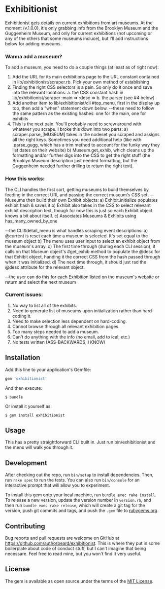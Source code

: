 # Exhibitionist

Exhibitionist gets details on current exhibitions from art museums. At the moment (v.1.0.0), it's only grabbing info from the Brooklyn Museum and the Guggenheim Museum, and only for current exhibitions (not upcoming or any of the others that some museums incluce), but I'll add instructions below for adding museums. 

### Wanna add a museum?

To add a museum, you need to do a couple things (at least as of right now): 
  1) Add the URL for its main exhibitions page to the URL constant contained in lib/exhibitionist/scraper.rb. Pick your own method of establishing 
  2) Finding the right CSS selectors is a pain. So only do it once and save into the relevant locations:
    a. the CSS constant hash in lib/exhibitionist/scraper
      :main =>
      :desc =>
    b. the parser (see #4 below)
  3) Add another item to lib/exhibitionist/cli #top_menu, first in the display up top, then add a "when"
  statement down below. 
    --these need to follow the same pattern as the existing hashes: one for the main, one for exhibits
  4) This is the next pain. You'll probably need to screw around with whatever you scrape. I broke this down into two parts: 
    a) scraper.parse_[MUSEUM] takes in the nodeset you scraped and assigns all the right keys. Sometimes you need additional help (like with .parse_gugg, which has a trim method to account for the funky way they list dates on their website)
    b) Museum.get_exhib, which cleans up the formatting and/or further digs into the CSS to get the right stuff (the Brooklyn Museum description just needed formatting, but the Guggenheim needed further drilling to return the right text). 

### How this works: 

The CLI handles the first sort, getting museums to build themselves by feeding in the correct URL and passing the correct museum's CSS set. 
--Museums then build their own Exhibit objects:
  a) Exhibit.initialize populates exhibit hash & saves it
  b) Exhibit also takes in the CSS to select relevant exhibit description text, though for now this is just so each Exhibit object knows a bit about itself. 
  c) Associates Museums & Exhibits using has_many_owned_by_one

--the CLI#detail_menu is what handles scraping event descriptions:
  a) @current is reset each time a museum is selected. It's set equal to the museum object
  b) The menu uses user input to select an exhibit object from the museum's array. 
  c) The first time through (during each CLI session), it calls on that Museum object's #get_exhib method to populate the @desc for that Exhibit object, handing it the correct CSS from the hash passed through when it was initialized. 
  d) The next time through, it should just rad the @desc attribute for the relevant object. 

--the user can do this for each Exhibition listed on the museum's website or return and select the next museum

### Current issues: 

1) No way to list all of the exhibits. 
2) Need to generate list of museums upon initialization rather than hard-coding it. 
3) Need to make selection less dependent on hard-coding.
4) Cannot browse through all relevant exhibition pages. 
5) Too many steps needed to add a museum. 
6) Can't do anything with the info (no email, add to ical, etc.)
7) No tests written (ASS-BACKWARDS, I KNOW)




## Installation

Add this line to your application's Gemfile:

```ruby
gem 'exhibitionist'
```

And then execute:

    $ bundle

Or install it yourself as:

    $ gem install exhibitionist

## Usage

This has a pretty straightforward CLI built in. Just run bin/exhibitionist and the menu will walk you through it. 

## Development

After checking out the repo, run `bin/setup` to install dependencies. Then, run `rake spec` to run the tests. You can also run `bin/console` for an interactive prompt that will allow you to experiment.

To install this gem onto your local machine, run `bundle exec rake install`. To release a new version, update the version number in `version.rb`, and then run `bundle exec rake release`, which will create a git tag for the version, push git commits and tags, and push the `.gem` file to [rubygems.org](https://rubygems.org).

## Contributing

Bug reports and pull requests are welcome on GitHub at https://github.com/authorbeard/exhibitionist. This is where they put in some boilerplate about code of conduct stuff, but I can't imagine that being necessare. Feel free to read mine, but you won't find it very useful. 


## License

The gem is available as open source under the terms of the [MIT License](http://opensource.org/licenses/MIT).


